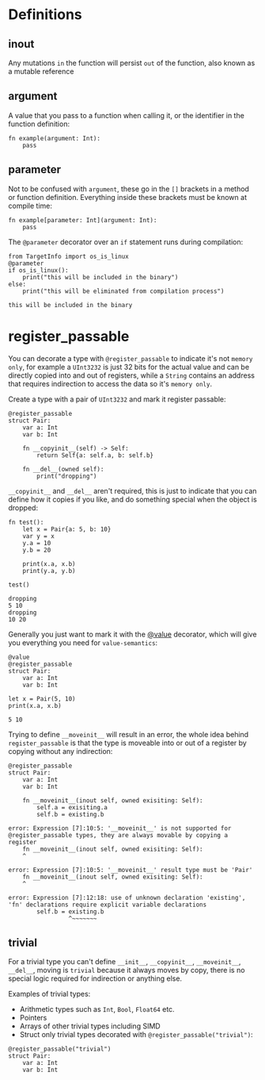 # Definitions 
## inout
Any mutations `in` the function will persist `out` of the function, also known as a mutable reference

## argument
A value that you pass to a function when calling it, or the identifier in the function definition:


```mojo :no-line-numbers 
fn example(argument: Int):
    pass
```

## parameter
Not to be confused with `argument`, these go in the `[]` brackets in a method or function definition. Everything inside these brackets must be known at compile time:


```mojo :no-line-numbers 
fn example[parameter: Int](argument: Int):
    pass
```

The `@parameter` decorator over an `if` statement runs during compilation:


```mojo :no-line-numbers 
from TargetInfo import os_is_linux
@parameter
if os_is_linux():
    print("this will be included in the binary")
else:
    print("this will be eliminated from compilation process")
```

    this will be included in the binary


# register_passable 
You can decorate a type with `@register_passable` to indicate it's not `memory only`, for example a `UInt3232` is just 32 bits for the actual value and can be directly copied into and out of registers, while a `String` contains an address that requires indirection to access the data so it's `memory only`.

Create a type with a pair of `UInt3232` and mark it register passable:


```mojo :no-line-numbers 
@register_passable
struct Pair:
    var a: Int
    var b: Int

    fn __copyinit__(self) -> Self:
        return Self{a: self.a, b: self.b}

    fn __del__(owned self):
        print("dropping")
```

`__copyinit__` and `__del__` aren't required, this is just to indicate that you can define how it copies if you like, and do something special when the object is dropped:


```mojo :no-line-numbers 
fn test():
    let x = Pair{a: 5, b: 10}
    var y = x
    y.a = 10
    y.b = 20

    print(x.a, x.b)
    print(y.a, y.b)

test()
```

    dropping
    5 10
    dropping
    10 20


Generally you just want to mark it with the [@value](/guides/decorators/value) decorator, which will give you everything you need for `value-semantics`:


```mojo :no-line-numbers 
@value
@register_passable
struct Pair:
    var a: Int
    var b: Int

let x = Pair(5, 10)
print(x.a, x.b)
```

    5 10


Trying to define `__moveinit__` will result in an error, the whole idea behind `register_passable` is that the type is moveable into or out of a register by copying without any indirection:


```mojo :no-line-numbers 
@register_passable
struct Pair:
    var a: Int
    var b: Int

    fn __moveinit__(inout self, owned exisiting: Self):
        self.a = exisiting.a
        self.b = existing.b
```

    error: Expression [7]:10:5: '__moveinit__' is not supported for @register_passable types, they are always movable by copying a register
        fn __moveinit__(inout self, owned exisiting: Self):
        ^
    
    error: Expression [7]:10:5: '__moveinit__' result type must be 'Pair'
        fn __moveinit__(inout self, owned exisiting: Self):
        ^
    
    error: Expression [7]:12:18: use of unknown declaration 'existing', 'fn' declarations require explicit variable declarations
            self.b = existing.b
                     ^~~~~~~~
    


## trivial
For a trivial type you can't define `__init__`, `__copyinit__`, `__moveinit__`, `__del__`, moving is `trivial` because it always moves by copy, there is no special logic required for indirection or anything else.

Examples of trivial types:
- Arithmetic types such as `Int`, `Bool`, `Float64` etc.
- Pointers
- Arrays of other trivial types including SIMD
- Struct only trivial types decorated with `@register_passable("trivial")`:


```mojo :no-line-numbers 
@register_passable("trivial")
struct Pair:
    var a: Int
    var b: Int
```
